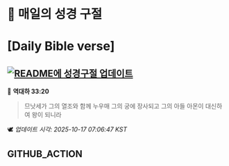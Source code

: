# 🙏 매일의 성경 구절
# [Daily Bible verse]
## [![README에 성경구절 업데이트](https://github.com/DONGSUKA/first_test/actions/workflows/update-readme-bible.yml/badge.svg)](https://github.com/DONGSUKA/first_test/actions/workflows/update-readme-bible.yml)
<!-- START_BIBLE_VERSE -->
📖 **역대하 33:20**
> 므낫세가 그의 열조와 함께 누우매 그의 궁에 장사되고 그의 아들 아몬이 대신하여 왕이 되니라

🕊️ _업데이트 시각: 2025-10-17 07:06:47 KST_
  <!-- END_BIBLE_VERSE -->
## GITHUB_ACTION
